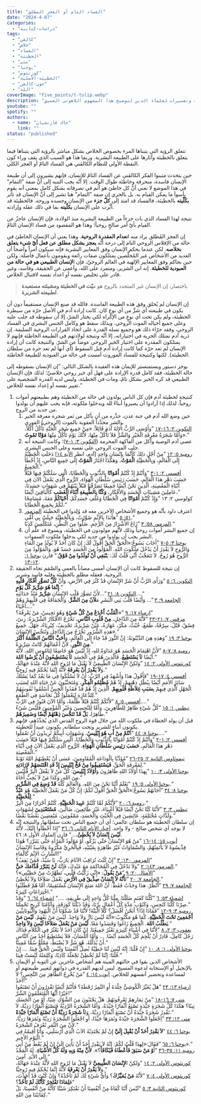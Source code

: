 ```yaml
---
title: "الفساد التام أو العجز المطلق"
date: "2024-4-07"
categories:
  - "دراسات-كتابية"
tags:
  - "كالفن"
  - "خلاص"
  - "الفساد"
  - "الخطيئة"
  - "متى"
  - "يوحنا"
  - "كورنثوس"
  - "الخطيئة-الأصلية"
  - "جون-كالفن"
  - "الله"
coverImage: "five_points/t-tulip.webp"
description: "تعمق في قلب العقيدة الكالفينية، هذه المقالة تحلل مفهوم الفساد التام للإنسان. ستستكشف كيف أن الخطيئة الأصلية قد أفسدت الطبيعة البشرية تمامًا، مما جعل الإنسان عاجزًا عن تحقيق الخلاص بمجهوده الخاص. المقالة تستشهد بآيات كتابية وتفسيرات لعلماء الدين لتوضيح هذا المفهوم اللاهوتي العميق."
youtube: ""
spotify: ""
authors:
  - name: "جاك قازنجيان"
    link: ""
status: "published"
---
```


تتعلق الرؤية التي يتبناها المرء بخصوص الخلاص بشكل مباشر بالرؤية التي يتبناها فيما يتعلق بالخطيئة وآثارها على الطبيعة البشرية. وربما هذا هو السبب الذي يقف وراء كون النقطة الأولى للنظام الكالڤني هي الفساد التامّ أو العجز الكلي.

حين يتحدث متبنوا الفكر الكالڤني عن الفساد التامّ للإنسان، فإنهم يشيرون إلى أن طبيعة الإنسان فاسدة، منحرفة وخاطئة طوال الوقت. إلا أنَّه يجب التنبه إلى أنَّ صفة ”التمام“ في هذا الموضع لا تعني أنَّ كل خاطئ هو آثم في تصرفاته بشكل كامل بمعنى أنه يقوم بأسوأ ما يمكن القيام به. بل بالحري إن صفة ”التمام“ هنا تشير إلى أنَّ الإنسان قد تأثر **بكُلّيته** بالخطيئة، فالفساد قد امتد إلى **كلّ جزء** من الإنسان وجسده وروحه. فالخطيئة قد أثَّرت على الإنسان **بكلّيته** بما في ذلك عقله وإرادته.

نتيجة لهذا الفساد الذي بات جزءاً من الطبيعة البشرية منذ الولادة، فإن الإنسان عاجزٌ عن القيام بأيّ أمر صالحٍ روحياً؛ وهذا هو المقصود من فساد الإنسان التامّ.

إن العجز المُطلق يراد منه ا**نعدام المقدرة الروحية**. وهذا يعني أن الإنسان الخاطئ في حالة من الإفلاس الروحي التام إلى درجة أنَّه **يعجز بشكل مطلق عن فعل أيّ شيء يتعلق بخلاصه**. لكن عندما يحكم الإنسان وفق المعايير البشرية فإنه سيكون أمراً واضحاً أن العديد من الأشخاص غير المُخلَّصين يمتلكون صفات رائعة ويقومون بأعمال فاضلة. ولكن حين نحاكم وفق المعايير الإلهية في العالم الروحيّ، فإن ا**لإنسان الطبيعي هو في حالة من العبودية للخطيئة**. إنه ابن الشرير، ومتمرد على الله، وأعمى عن الحقيقة، وفاسد، وغير قادر على تخليص نفسه أو اعداد نفسه لاقتبال الخلاص.

> باختصار، إن الإنسان غير المتجدد بالروح هو م**يّت في الخطيئة ومشيئته مستعبدة لطبيعته الشريرة**.

إن الإنسان لم يُخلق وفق هذه الطبيعة الفاسدة. فالله قد صنع الإنسان مستقيماً دون أن يكون في طبيعته أي شرٍّ من أي نوعٍ كان. كانت إرادة آدم في الأصل حرّة من سيطرة الخطيئة، ولم يكن تحت أي نوعٍ من الإكراه لكي يختار الشرّ، إلا أن سقوطه قد جلب عليه وعلى جميع أجياله الموت الروحي. وبذلك سقط هو وكامل الجنس البشري في الفساد الروحي، وفقد جرّاء ذلك هو وجميع نسله القدرة على اتخاذ القرارات الروحية السليمة. إن ذرية آدم تمتلك الحرية في اختياراته، إلا أنَّه ونتيجة لولادتهم في الطبيعة الخاطئة فإنهم لا يمتلكون المقدرة على اختيار الخير الروحي عوضاً عن الشرّ. والنتيجة كانت أن إرادة الإنسان لم تعد حرّة كما كانت إرادة آدم قبل السقوط (أي أنها لم تعد حرة من سلطان الخطيئة). لكنها وكنتيجة للفساد الموروث أمست في حالة من العبودية للطبيعة الخاطئة.

يوجز دستور ويستمنستر للإيمان هذه العقيدة بالشكل التالي: ”إن الإنسان بسقوطه إلى حالة الخطيئة، فقد كامل قدرة الإرادة على فهل أي خير روحي خلاصيّ؛ لذلك فإن الإنسان الطبيعي قد كره الخير بشكل تامّ، ومات في الخطيئة، وليس لديه القدرة الشخصية على تغيير نفسه أو إعداد نفسه للخلاص.“

1. كنتيجة لخطيئة آدم فإن كل الناس يولدون في حالة من الخطيئة وهم بطبيعتهم أموات روحياً. لذلك إذا أرادوا أن يصيروا أبناءً لله ويدخلوا ملكوته، فإنه يجب عليهم أن يولدوا من جديد من الروح.  
    1. حين وضع الله آدم في جنة عدن، حذَّره من أن يأكل من ثمر شجرة معرفة الخير والشر محدِّداً العقوبة بالموت (الروحي) الفوري.  
    [التكوين ٢: ١٦-١٧](https://www.bible.com/bible/101/GEN.2.16-17) ”وَأَوْصَى الرَّبُّ الإِلهُ آدَمَ قَائِلاً: «مِنْ جَمِيعِ شَجَرِ الْجَنَّةِ تَأْكُلُ أَكْلاً، وَأَمَّا شَجَرَةُ مَعْرِفَةِ الْخَيْرِ وَالشَّرِّ فَلاَ تَأْكُلْ مِنْهَا، لأَنَّكَ يَوْمَ تَأْكُلُ مِنْهَا **مَوْتًا تَمُوتُ**».“  
    2. عصى آدم الوصية وأكل من الفاكهة المحرمة ([التكوين ٣: ١-٧](https://www.bible.com/bible/101/GEN.3.1-7))؛ وكانت النتيجة أنه جلب الموت الروحي على نفسه وعلى الجنس البشري.  
    [رومية ٥: ١٢](https://www.bible.com/bible/101/ROM.5.12) ”مِنْ أَجْلِ ذلِكَ كَأَنَّمَا بِإِنْسَانٍ وَاحِدٍ [آدم، انظر [الآية ١٤](https://www.bible.com/bible/101/ROM.5.14)] دَخَلَتِ الْخَطِيَّةُ إِلَى الْعَالَمِ، وَبِالْخَطِيَّةِ **الْمَوْتُ**، وَهكَذَا اجْتَازَ **الْمَوْتُ** إِلَى جَمِيعِ النَّاسِ، إِذْ أَخْطَأَ الْجَمِيعُ.“  
    [أفسس ٢: ١-٣](https://www.bible.com/bible/101/EPH.2.1-3) ”وَأَنْتُمْ إِذْ كُنْتُمْ **أَمْوَاتًا** بِالذُّنُوبِ وَالْخَطَايَا، الَّتِي سَلَكْتُمْ فِيهَا قَبْلاً حَسَبَ دَهْرِ هذَا الْعَالَمِ، حَسَبَ رَئِيسِ سُلْطَانِ الْهَوَاءِ، الرُّوحِ الَّذِي يَعْمَلُ الآنَ فِي أَبْنَاءِ الْمَعْصِيَةِ، الَّذِينَ نَحْنُ أَيْضًا جَمِيعًا تَصَرَّفْنَا قَبْلاً بَيْنَهُمْ فِي شَهَوَاتِ جَسَدِنَا، عَامِلِينَ مَشِيئَاتِ الْجَسَدِ وَالأَفْكَارِ، **وَكُنَّا بِالطَّبِيعَةِ أَبْنَاءَ الْغَضَبِ** كَالْبَاقِينَ أَيْضًا،“  
    كولوسي ٢: ١٣ ”وَإِذْ كُنْتُمْ **أَمْوَاتًا** فِي الْخَطَايَا وَغَلَفِ جَسَدِكُمْ، **أَحْيَاكُمْ** مَعَهُ، مُسَامِحًا لَكُمْ بِجَمِيعِ الْخَطَايَا،“  
    3. اعترف داود بأنَّه هو وجميع الأشخاص الآخرين معه قد وُلِدوا في الخطيئة
    [المزمور ٥١: ٥](https://www.bible.com/bible/101/PSA.51.5) ”هأَنَذَا بِالإِثْمِ صُوِّرْتُ، وَبِالْخَطِيَّةِ حَبِلَتْ بِي أُمِّي.“  
    [المزمور ٥٨: ٣](https://www.bible.com/bible/101/PSA.58.3) ”زَاغَ الأَشْرَارُ مِنَ الرَّحِمِ. ضَلُّوا مِنَ الْبَطْنِ، مُتَكَلِّمِينَ كَذِبًا.“  
    4. إن جميع البشر أموات روحياً وذلك لأنَّهم مولودون في الخطيئة، ويسوع قد علَّم أن البشر يجب أن يولدوا من جديد لكي يدخلوا ملكوت السموات.  
    [يوحنا ٣: ٥-٧](https://www.bible.com/bible/101/JHN.3.5-7) ”أَجَابَ يَسُوعُ:«الْحَقَّ الْحَقَّ أَقُولُ لَكَ: إِنْ كَانَ أَحَدٌ لاَ يُولَدُ مِنَ الْمَاءِ وَالرُّوحِ لاَ يَقْدِرُ أَنْ يَدْخُلَ مَلَكُوتَ اللهِ. اَلْمَوْلُودُ مِنَ الْجَسَدِ جَسَدٌ هُوَ، وَالْمَوْلُودُ مِنَ الرُّوحِ هُوَ رُوحٌ. لاَ تَتَعَجَّبْ أَنِّي قُلْتُ لَكَ: يَ**نْبَغِي أَنْ تُولَدُوا مِنْ فَوْقُ**.“ قارن  [يوحنا ١: ١٢-١٣](https://www.bible.com/bible/101/JHN.1.12-13).  
2. إن نتيجة للسقوط كانت أن الإنسان أمسى مصاباً بالعمى والصَّمَم تجاه الحقيقة الروحية. فعقله مظلم بالخطيئة وقلبه فاسد وشرير.  
[التكوين ٦: ٥](https://www.bible.com/bible/101/GEN.6.5) ”وَرَأَى الرَّبُّ أَنَّ شَرَّ الإِنْسَانِ قَدْ كَثُرَ فِي الأَرْضِ، وَأَنَّ **كُلَّ تَصَوُّرِ أَفْكَارِ قَلْبِهِ إِنَّمَا هُوَ شِرِّيرٌ كُلَّ يَوْمٍ**.“  
[التكوين ٨: ٢١](https://www.bible.com/bible/101/GEN.8.21) ”…لأَنَّ تَصَوُّرَ قَلْبِ الإِنْسَانِ **شِرِّيرٌ** مُنْذُ حَدَاثَتِهِ.…“  
[الجامعة ٩: ٣](https://www.bible.com/bible/101/ECC.9.3) ”… وَأَيْضًا قَلْبُ بَنِي الْبَشَرِ مَ**لآنُ مِنَ الشَّرِّ**، وَالْحَمَاقَةُ فِي قَلْبِهِمْ وَهُمْ أَحْيَاءٌ،…“  
[ارمياء ١٧: ٩](https://www.bible.com/bible/101/JER.9.17) ”«اَ**لْقَلْبُ أَخْدَعُ مِنْ كُلِّ شَيْءٍ** وَهُوَ نَجِيسٌ، مَنْ يَعْرِفُهُ؟“  
[مرقس ٧: ٢١-٢٣](https://www.bible.com/bible/101/MRK.7.21-23) ”لأَنَّهُ مِنَ الدَّاخِلِ، **مِنْ قُلُوبِ النَّاسِ**، تَخْرُجُ الأَفْكَارُ الشِّرِّيرَةُ: زِنىً، فِسْقٌ، قَتْلٌ، سِرْقَةٌ، طَمَعٌ، خُبْثٌ، مَكْرٌ، عَهَارَةٌ، عَيْنٌ شِرِّيرَةٌ، تَجْدِيفٌ، كِبْرِيَاءُ، جَهْلٌ. جَمِيعُ هذِهِ الشُّرُورِ تَخْرُجُ مِنَ الدَّاخِلِ وَتُنَجِّسُ الإِنْسَانَ».“  
[يوحنا ٣: ١٩](https://www.bible.com/bible/101/JHN.3.19) ”وَهذِهِ هِيَ الدَّيْنُونَةُ: إِنَّ النُّورَ قَدْ جَاءَ إِلَى الْعَالَمِ، وَ**أَحَبَّ النَّاسُ الظُّلْمَةَ أَكْثَرَ مِنَ النُّورِ**، لأَنَّ أَعْمَالَهُمْ كَانَتْ شِرِّيرَةً.“  
[رومية ٨: ٧-٨](https://www.bible.com/bible/101/ROM.8.7-8) ”لأَنَّ اهْتِمَامَ الْجَسَدِ هُوَ عَدَاوَةٌ ِللهِ، إِذْ لَيْسَ هُوَ خَاضِعًا لِنَامُوسِ اللهِ، لأَنَّهُ أَيْضًا ل**اَ يَسْتَطِيعُ**. فَالَّذِينَ هُمْ فِي الْجَسَدِ ل**اَ يَسْتَطِيعُونَ أَنْ يُرْضُوا اللهَ**.“  
[كورنثوس الأولى ٢: ١٤](https://www.bible.com/bible/101/1CO.2.14) ”وَلكِنَّ الإِنْسَانَ الطَّبِيعِيَّ لاَ يَقْبَلُ مَا لِرُوحِ اللهِ لأَنَّهُ عِنْدَهُ جَهَالَةٌ، وَ**لاَ يَقْدِرُ أَنْ يَعْرِفَهُ** لأَنَّهُ إِنَّمَا يُحْكَمُ فِيهِ رُوحِيًّا.“  
[أفسس ٤: ١٧-١٩](https://www.bible.com/bible/101/EPH.4.17-19) ”فَأَقُولُ هذَا وَأَشْهَدُ فِي الرَّبِّ: أَنْ لاَ تَسْلُكُوا فِي مَا بَعْدُ كَمَا يَسْلُكُ سَائِرُ الأُمَمِ أَيْضًا بِبُطْلِ ذِهْنِهِمْ، إِذْ هُمْ **مُظْلِمُو الْفِكْرِ**، وَمُتَجَنِّبُونَ عَنْ حَيَاةِ اللهِ لِسَبَبِ الْجَهْلِ الَّذِي فِيهِمْ بِ**سَبَبِ غِلاَظَةِ قُلُوبِهِمْ**. اَلَّذِينَ ­إِذْ هُمْ قَدْ فَقَدُوا الْحِسَّ­ أَسْلَمُوا نُفُوسَهُمْ لِلدَّعَارَةِ لِيَعْمَلُوا كُلَّ نَجَاسَةٍ فِي الطَّمَعِ.“  
[أفسس ٥: ٨](https://www.bible.com/bible/101/EPH.5.8) ”لأَنَّكُمْ كُنْتُمْ قَبْلاً ظُلْمَةً، وَأَمَّا الآنَ فَنُورٌ فِي الرَّبِّ.…“  
[تيطس ١: ١٥](https://www.bible.com/bible/101/TIT.1.15) ”كُلُّ شَيْءٍ طَاهِرٌ لِلطَّاهِرِينَ، وَأَمَّا لِلنَّجِسِينَ وَغَيْرِ الْمُؤْمِنِينَ فَلَيْسَ شَيْءٌ طَاهِرًا، **بَلْ قَدْ تَنَجَّسَ ذِهْنُهُمْ أَيْضًا وَضَمِيرُهُمْ**.“  
3. قبل أن يولد الخطاة في ملكوت الله من خلال قوة الروح القدس الذي يُجَدِّدُهم، فإنهم يكونون أبناء للشرير وتحت سلطانه. يكونون عبيداً للخطيئة.  
[يوحنا ٨: ٤٤](https://www.bible.com/bible/101/JHN.8.44) ”أَ**نْتُمْ مِنْ أَبٍ هُوَ إِبْلِيسُ**، وَشَهَوَاتِ أَبِيكُمْ تُرِيدُونَ أَنْ تَعْمَلُوا.…“  
[أفسس ٢: ١-٢](https://www.bible.com/bible/101/EPH.2.1-2) ”وَأَنْتُمْ إِذْ كُنْتُمْ أَمْوَاتًا بِالذُّنُوبِ وَالْخَطَايَا، الَّتِي سَلَكْتُمْ فِيهَا قَبْلاً حَسَبَ دَهْرِ هذَا الْعَالَمِ، **حَسَبَ رَئِيسِ سُلْطَانِ الْهَوَاءِ**، الرُّوحِ الَّذِي يَعْمَلُ الآنَ فِي أَبْنَاءِ الْمَعْصِيَةِ،“  
[تيموثاوس الثانية ٢: ٢٥-٢٦](https://www.bible.com/bible/101/2TI.2.25-26) ”مُؤَدِّبًا بِالْوَدَاعَةِ الْمُقَاوِمِينَ، عَسَى أَنْ يُعْطِيَهُمُ اللهُ تَوْبَةً لِمَعْرِفَةِ الْحَقِّ، **فَيَسْتَفِيقُوا مِنْ فَخِّ إِبْلِيسَ إِذْ قَدِ اقْتَنَصَهُمْ لإِرَادَتِهِ**.“  
[يوحنا الأولى ٣: ١٠](https://www.bible.com/bible/101/1JN.3.10) ”بِهذَا أَوْلاَدُ اللهِ ظَاهِرُونَ وَ**أَوْلاَدُ إِبْلِيسَ**: كُلُّ مَنْ لاَ يَفْعَلُ الْبِرَّ فَلَيْسَ مِنَ اللهِ، وَكَذَا مَنْ لاَ يُحِبُّ أَخَاهُ.“  
[يوحنا الأولى ٥: ١٩](https://www.bible.com/bible/101/1JN.5.19) ”نَعْلَمُ أَنَّنَا نَحْنُ مِنَ اللهِ، وَالْعَالَمَ كُلَّهُ **قَدْ وُضِعَ فِي الشِّرِّيرِ**.“  
[يوحنا ٨: ٣٤](https://www.bible.com/bible/101/JHN.8.34) ”أَجَابَهُمْ يَسُوعُ:«الْحَقَّ الْحَقَّ أَقُولُ لَكُمْ: إِنَّ كُلَّ مَنْ يَعْمَلُ الْخَطِيَّةَ هُوَ **عَبْدٌ لِلْخَطِيَّةِ**.“  
[رومية ٦: ٢٠](https://www.bible.com/bible/101/ROM.6.20) ”لأَنَّكُمْ لَمَّا كُنْتُمْ **عَبِيدَ الْخَطِيَّةِ**، كُنْتُمْ أَحْرَارًا مِنَ الْبِرِّ.“  
[تيطس ٣: ٣](https://www.bible.com/bible/101/TIT.3.3) ”لأَنَّنَا كُنَّا نَحْنُ أَيْضًا قَبْلاً أَغْبِيَاءَ، غَيْرَ طَائِعِينَ، ضَالِّينَ، **مُسْتَعْبَدِينَ** لِشَهَوَاتٍ وَلَذَّاتٍ مُخْتَلِفَةٍ، عَائِشِينَ فِي الْخُبْثِ وَالْحَسَدِ، مَمْقُوتِينَ، مُبْغِضِينَ بَعْضُنَا بَعْضًا.“  
4. إن سلطان الخطيئة هو سلطان عالمي؛ أي أن جميع الناس تحت سلطانها. والنتيجة إنَّه لا يوجد أي شخص صالح - ولا واحد.
[أخبار الأيام الثاني ٦: ٣٦](https://www.bible.com/bible/101/2CH.6.36) ”إِذَا أَخْطَأُوا إِلَيْكَ، لأَنَّهُ **لَيْسَ إِنْسَانٌ لاَ يُخْطِئُ**،…“ قارن الملوك الأول ٨: ٤٦.  
[أيوب ١٥: ١٤-١٦](https://www.bible.com/bible/101/JOB.15.14-16) ”مَنْ هُوَ الإِنْسَانُ حَتَّى يَزْكُو، أَوْ مَوْلُودُ الْمَرْأَةِ حَتَّى يَتَبَرَّرَ؟ هُوَذَا قِدِّيسُوهُ لاَ يَأْتَمِنُهُمْ، وَالسَّمَاوَاتُ غَيْرُ طَاهِرَةٍ بِعَيْنَيْهِ، فَبِالْحَرِيِّ مَكْرُوهٌ وَفَاسِدٌ الإِنْسَانُ الشَّارِبُ الإِثْمَ كَالْمَاءِ!“  
[المزمور ١٣٠: ٣](https://www.bible.com/bible/101/PSA.130.3) ”إِنْ كُنْتَ تُرَاقِبُ الآثَامَ يَارَبُّ، يَا سَيِّدُ، فَمَنْ يَقِفُ؟“  
[المزمور ١٤٣: ٢](https://www.bible.com/bible/101/PSA.143.2) ”وَلاَ تَدْخُلْ فِي الْمُحَاكَمَةِ مَعَ عَبْدِكَ، فَإِنَّهُ **لَنْ يَتَبَرَّرَ قُدَّامَكَ حَيٌّ**.“  
[الأمثال ٢٠: ٩](https://www.bible.com/bible/101/PRO.20.9) ”**مَنْ يَقُولُ**: «إِنِّي زَكَّيْتُ قَلْبِي، تَطَهَّرْتُ مِنْ خَطِيَّتِي»؟“  
[الجامعة ٧: ٢٠](https://www.bible.com/bible/101/ECC.7.20) ”ل**أَنَّهُ لاَ إِنْسَانٌ صِدِّيقٌ فِي الأَرْضِ** يَعْمَلُ صَلاَحًا وَلاَ يُخْطِئُ.“  
[الجامعة ٧: ٢٩](https://www.bible.com/bible/101/ECC.7.29) ”اُنْظُرْ. هذَا وَجَدْتُ فَقَطْ: أَنَّ اللهَ صَنَعَ الإِنْسَانَ مُسْتَقِيمًا، أَمَّا هُمْ فَطَلَبُوا اخْتِرَاعَاتٍ كَثِيرَةً.“  
[اشعياء ٥٣: ٦](https://www.bible.com/bible/101/ISA.53.6) ”كُلُّنَا كَغَنَمٍ ضَلَلْنَا. مِلْنَا كُلُّ وَاحِدٍ إِلَى طَرِيقِهِ، ….“
[اشعياء ٦٤: ٦](https://www.bible.com/bible/101/ISA.64.6) ”وَقَدْ صِرْنَا كُلُّنَا كَنَجِسٍ، وَكَثَوْبِ عِدَّةٍ كُلُّ أَعْمَالِ بِرِّنَا، وَقَدْ ذَبُلْنَا كَوَرَقَةٍ، وَآثَامُنَا كَرِيحٍ تَحْمِلُنَا.“  
[رومية ٣: ٩-١٢](https://www.bible.com/bible/101/ROM.3.9-12) ”فَمَاذَا إِذًا؟ أَنَحْنُ أَفْضَلُ؟ كَّلاَ الْبَتَّةَ! لأَنَّنَا قَدْ شَكَوْنَا أَنَّ الْيَهُودَ وَالْيُونَانِيِّينَ **أَجْمَعِينَ تَحْتَ الْخَطِيَّةِ**، كَمَا هُوَ مَكْتُوبٌ:«أَنَّهُ لَيْسَ بَارٌّ وَلاَ وَاحِدٌ. لَيْسَ مَنْ يَفْهَمُ. **لَيْسَ مَنْ يَطْلُبُ اللهَ**. الْجَمِيعُ زَاغُوا وَفَسَدُوا مَعًا. **لَيْسَ مَنْ يَعْمَلُ صَلاَحًا لَيْسَ وَلاَ وَاحِدٌ**.“  
[يعقوب ٣: ٢، ٨](https://www.bible.com/bible/101/JAS.3.2-8) ”لأَنَّنَا فِي أَشْيَاءَ كَثِيرَةٍ نَعْثُرُ جَمِيعُنَا. إِنْ كَانَ أَحَدٌ لاَ يَعْثُرُ فِي الْكَلاَمِ فَذَاكَ رَجُلٌ كَامِلٌ، قَادِرٌ أَنْ يُلْجِمَ كُلَّ الْجَسَدِ أَيْضًا. … وَأَمَّا اللِّسَانُ، فَلاَ يَسْتَطِيعُ أَحَدٌ مِنَ النَّاسِ أَنْ يُذَلِّلَهُ. هُوَ شَرٌّ لاَ يُضْبَطُ، مَمْلُوٌّ سُمًّا مُمِيتًا.“  
[يوحنا الأولى ١: ٨، ١٠](https://www.bible.com/bible/101/1JN.1.8-10) ”إِنْ قُلْنَا: إِنَّهُ لَيْسَ لَنَا خَطِيَّةٌ نُضِلُّ أَنْفُسَنَا وَلَيْسَ الْحَقُّ فِينَا. … إِنْ قُلْنَا: إِنَّنَا لَمْ نُخْطِئْ نَجْعَلْهُ كَاذِبًا، وَكَلِمَتُهُ لَيْسَتْ فِينَا.“
5. الأشخاص الذين بقوا في حالتهم الميتة هم أشخاص عاجزين عن التوبة أو الإيمان بالإنجيل أو الإستجابة لدعوة المسيح. ليس لديهم القدرة في ذواتهم لتغيير طبيعتهم أو لمساعدة وتحضير أنفسهم للخلاص. [أيوب ١٤: ٤](https://www.bible.com/bible/101/JOB.14.4) ”مَنْ يُخْرِجُ الطَّاهِرَ مِنَ النَّجِسِ؟ لاَ أَحَدٌ!“  
[ارمياء ١٣: ٢٣](https://www.bible.com/bible/101/JER.13.23) ”هَلْ يُغَيِّرُ الْكُوشِيُّ جِلْدَهُ أَوِ النَّمِرُ رُقَطَهُ؟ فَأَنْتُمْ أَيْضًا تَقْدِرُونَ أَنْ تَصْنَعُوا خَيْرًا أَيُّهَا الْمُتَعَلِّمُونَ الشَّرَّ!“  
[متى ٧: ١٦-١٨](https://www.bible.com/bible/101/MAT.7.16-17) ”مِنْ ثِمَارِهِمْ تَعْرِفُونَهُمْ. هَلْ يَجْتَنُونَ مِنَ الشَّوْكِ عِنَبًا، أَوْ مِنَ الْحَسَكِ تِينًا؟ هكَذَا كُلُّ شَجَرَةٍ جَيِّدَةٍ تَصْنَعُ أَثْمَارًا جَيِّدَةً، وَأَمَّا الشَّجَرَةُ الرَّدِيَّةُ فَتَصْنَعُ أَثْمَارًا رَدِيَّةً، لاَ تَقْدِرُ شَجَرَةٌ جَيِّدَةٌ أَنْ تَصْنَعَ أَثْمَارًا رَدِيَّةً، وَل**اَ شَجَرَةٌ رَدِيَّةٌ أَنْ تَصْنَعَ أَثْمَارًا جَيِّدَةً**.“  
[متى ١٢: ٣٣](https://www.bible.com/bible/101/MAT.12.33) ”اِجْعَلُوا الشَّجَرَةَ جَيِّدَةً وَثَمَرَهَا جَيِّدًا، أَوِ اجْعَلُوا الشَّجَرَةَ رَدِيَّةً وَثَمَرَهَا رَدِيًّا، لأَنْ مِنَ الثَّمَرِ تُعْرَفُ الشَّجَرَةُ.“  
[يوحنا ٦: ٤٤](https://www.bible.com/bible/101/JHN.6.44) ”**لاَ يَقْدِرُ أَحَدٌ أَنْ يُقْبِلَ إِلَيَّ** إِنْ لَمْ يَجْتَذِبْهُ الآبُ الَّذِي أَرْسَلَنِي، وَأَنَا أُقِيمُهُ فِي الْيَوْمِ الأَخِيرِ.“  
[يوحنا ٦: ٦٥](https://www.bible.com/bible/101/JHN.6.65) ”فَقَالَ:«لِهذَا قُلْتُ لَكُمْ: إِنَّهُ لاَ يَقْدِرُ أَحَدٌ أَنْ يَأْتِيَ إِلَيَّ إِنْ لَمْ يُعْطَ مِنْ أَبِي».“  
[رومية ١١: ٣٥-٣٦](https://www.bible.com/bible/101/ROM.11.35-36) ”أَ**وْ مَنْ سَبَقَ فَأَعْطَاهُ فَيُكَافَأَ**؟». **لأَنَّ مِنْهُ وَبِهِ وَلَهُ كُلَّ الأَشْيَاءِ.** لَهُ الْمَجْدُ إِلَى الأَبَدِ. آمِينَ.“  
[كورنثوس الأولى ٢: ١٤](https://www.bible.com/bible/101/1CO.2.14) ”وَلكِنَّ ا**لإِنْسَانَ الطَّبِيعِيَّ** لاَ يَقْبَلُ مَا لِرُوحِ اللهِ لأَنَّهُ عِنْدَهُ جَهَالَةٌ، وَ**لاَ يَقْدِرُ أَنْ يَعْرِفَهُ** لأَنَّهُ إِنَّمَا يُحْكَمُ فِيهِ رُوحِيًّا.“  
[كورنثوس الأولى ٤: ٧](https://www.bible.com/bible/101/1CO.4.7) ”لأَنَّهُ **مَنْ يُمَيِّزُكَ**؟ وَأَيُّ شَيْءٍ لَكَ لَمْ تَأْخُذْهُ؟ وَإِنْ كُنْتَ قَدْ أَخَذْتَ، فَ**لِمَاذَا تَفْتَخِرُ كَأَنَّكَ لَمْ تَأْخُذْ**؟“  
[كورنثوس الثانية ٣: ٥](https://www.bible.com/bible/101/2CO.3.5) ”لَيْسَ أَنَّنَا كُفَاةٌ مِنْ أَنْفُسِنَا أَنْ نَفْتَكِرَ شَيْئًا كَأَنَّهُ مِنْ أَنْفُسِنَا، بَلْ كِفَايَتُنَا مِنَ اللهِ،“
